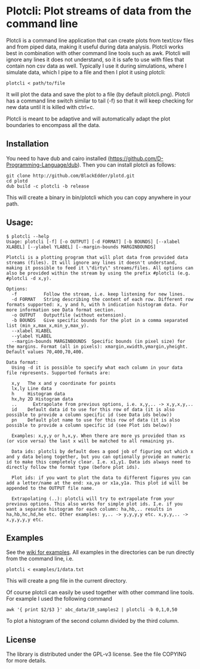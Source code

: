 # Plotcli: Plot streams of data from the command line

Plotcli is a command line application that can create plots from text/csv
files and from piped data, making it useful during data analysis. Plotcli
works best in combination with other command line tools such as awk. Plotcli will ignore any lines it does not understand, so it is safe to use with files that contain non csv data as well. Typically I use it during simulations, where I simulate data, which I pipe to a file and then I plot it using plotcli:

```
plotcli < path/to/file
```

It will plot the data and save the plot to a file (by default plotcli.png). Plotcli has a command line switch similar to tail (-f) so that it will keep checking for new data until it is killed with ctrl+c.

Plotcli is meant to be adaptive and will automatically adapt the plot boundaries to encompass all the data.

## Installation

You need to have dub and cairo installed
(https://github.com/D-Programming-Language/dub). Then you can install
plotcli as follows:

```
git clone http://github.com/BlackEdder/plotd.git
cd plotd
dub build -c plotcli -b release
```

This will create a binary in bin/plotcli which you can copy anywhere in your path.

## Usage:

```
$ plotcli --help
Usage: plotcli [-f] [-o OUTPUT] [-d FORMAT] [-b BOUNDS] [--xlabel XLABEL] [--ylabel YLABEL] [--margin-bounds MARGINBOUNDS]

Plotcli is a plotting program that will plot data from provided data streams (files). It will ignore any lines it doesn't understand, making it possible to feed it \"dirty\" streams/files. All options can also be provided within the stream by using the prefix #plotcli (e.g. #plotcli -d x,y).

Options:
  -f          Follow the stream, i.e. keep listening for new lines.
  -d FORMAT   String describing the content of each row. Different row formats supported: x, y and h, with h indication histogram data. For more information see Data format section.
  -o OUTPUT	  Outputfile (without extension).
  -b BOUNDS   Give specific bounds for the plot in a comma separated list (min_x,max_x,min_y,max_y).
  --xlabel XLABEL
  --ylabel YLABEL
  --margin-bounds MARGINBOUNDS  Specific bounds (in pixel size) for the margins. Format (all in pixels): xmargin,xwidth,ymargin,yheight. Default values 70,400,70,400.

Data format:
  Using -d it is possible to specify what each column in your data file represents. Supported formats are:

  x,y   The x and y coordinate for points
  lx,ly Line data
  h     Histogram data
  hx,hy 2D Histogram data 
  ..	  Extrapolate from previous options, i.e. x,y,.. -> x,y,x,y,..
  id    Default data id to use for this row of data (it is also possible to provide a column specific id (see Data ids below))
  pn    Default plot name to use for this row of data (it is also possible to provide a column specific id (see Plot ids below))

  Examples: x,y,y or h,x,y. When there are more ys provided than xs (or vice versa) the last x will be matched to all remaining ys.

  Data ids: plotcli by default does a good job of figuring out which x and y data belong together, but you can optionally provide an numeric id to make this completely clear. I.e. x1,y1. Data ids always need to directly follow the format type (before plot ids).

  Plot ids: if you want to plot the data to different figures you can add a letter/name at the end: xa,ya or x1a,y1a. This plot id will be appended to the OUTPUT file name. 

  Extrapolating (..): plotcli will try to extrapolate from your previous options. This also works for simple plot ids. I.e. if you want a separate histogram for each column: ha,hb,.. results in ha,hb,hc,hd,he etc. Other examples: y,.. -> y,y,y,y etc. x,y,y,.. -> x,y,y,y,y etc.
```

## Examples

See the [wiki for examples](https://github.com/BlackEdder/plotd/wiki). All examples in the directories can be run directly from the command line, i.e.
```
plotcli < examples/1/data.txt
```
This will create a png file in the current directory.

Of course plotcli can easily be used together with other command line tools. For example I used the following command 
```
awk '{ print $2/$3 }' abc_data/10_samples2 | plotcli -b 0,1,0,50
```
To plot a histogram of the second column divided by the third column.

## License

The library is distributed under the GPL-v3 license. See the file COPYING for more details.
